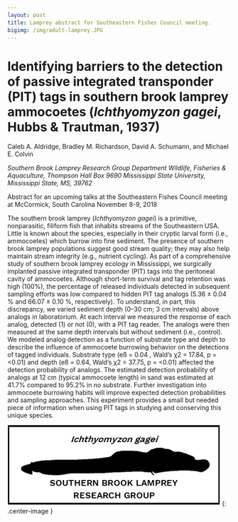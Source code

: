 ```yaml
---
layout: post
title: Lamprey abstract for Southeastern Fishes Council meeting. 
bigimg: /img/adult-lamprey.JPG
---
```


# Identifying barriers to the detection of passive integrated transponder (PIT) tags in southern brook lamprey ammocoetes (_Ichthyomyzon gagei_, Hubbs & Trautman, 1937) 

Caleb A. Aldridge, Bradley M. Richardson, David A. Schumann, and Michael E. Colvin 

_Southern Brook Lamprey Research Group
Department Wildlife, Fisheries & Aquaculture, Thompson Hall Box 9690
Mississippi State University, Mississippi State, MS, 39762_
 

Abstract for an upcoming talks at the Southeastern Fishes Council
meeting at McCormick, South Carolina November 8-9, 2018

The southern brook lamprey (_Ichthyomyzon gagei_) is a 
primitive, nonparasitic, filiform fish that inhabits streams of the 
Southeastern USA. Little is known about the species, especially in their 
cryptic larval form (i.e., ammocoetes) which burrow into fine sediment. 
The presence of southern brook lamprey populations suggest good stream 
quality; they may also help maintain stream integrity (e.g., nutrient 
cycling). As part of a comprehensive study of southern brook lamprey 
ecology in Mississippi, we surgically implanted passive integrated 
transponder (PIT) tags into the peritoneal cavity of ammocoetes. 
Although short-term survival and tag retention was high (100%), the 
percentage of released individuals detected in subsequent sampling 
efforts was low compared to hidden PIT tag analogs (5.36 ± 0.04 % and 
66.07 ± 0.10 %, respectively). To understand, in part, this 
discrepancy, we varied sediment depth (0–30 cm; 3 cm intervals) above 
analogs in laboratorium. At each interval we measured the response of 
each analog, detected (1) or not (0), with a PIT tag reader. The analogs 
were then measured at the same depth intervals but without sediment 
(i.e., control). We modeled analog detection as a function of substrate 
type and depth to describe the influence of ammocoete burrowing behavior 
on the detections of tagged individuals. Substrate type (eß = 0.04 , 
Wald’s χ2 = 17.84, p = <0.01) and depth (eß = 0.64, Wald’s χ2 = 
37.75, p = <0.01) affected the detection probability of analogs. The 
estimated detection probability of analogs at 12 cm (typical ammocoete 
length) in sand was estimated at 41.7% compared to 95.2% in no 
substrate. Further investigation into ammocoete burrowing habits will 
improve expected detection probabilities and sampling approaches. This 
experiment provides a small but needed piece of information when using 
PIT tags in studying and conserving this unique species. 


![alt text](/img/lamprey-logo.png) {: .center-image }

